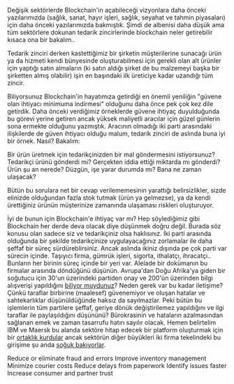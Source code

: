 
Değişik sektörlerde Blockchain'in açabileceği vizyonlara daha önceki yazılarımızda (sağlık, sanat, hayır işleri, sağlık, seyahat ve tahmin piyasaları) için daha önceki yazılarımızda bakmıştık. Şimdi de albenisi daha düşük ama tüm sektörlere dokunan tedarik zincirlerinde blockchain neler getirebilir kısaca ona bir bakalım.. 

Tedarik zinciri derken kastettiğimiz bir şirketin müşterilerine sunacağı ürün ya da hizmeti kendi bünyesinde oluşturabilmesi için gerekli olan alt ürünler için yaptığı satın almaların (ki satın aldığı şirket de bu malzemeyi başka bir şirketten almış olabilir) işin en başındaki ilk üreticiye kadar uzandığı tüm zincir.   

Biliyorsunuz Blockchain'in hayatımıza getirdiği en önemli yeniliğin "güvene olan ihtiyacı minimuma indirmesi" olduğunu daha önce pek çok kez dile getirdik. Daha önceki verdiğimiz örneklerde güvene ihtiyaç duyulduğunda bu görevi yerine getiren ancak yüksek maliyetli aracılar için güzel günlerin sona ermekte olduğunu yazmıştık. Aracının olmadığı iki parti arasındaki ilişkilerde de güven ihtiyacı olduğu malum, tedarik zinciri de aslında buna iyi bir örnek.  Nasıl? Bakalım: 

Bir ürün üretmek için tedarikçinizden bir mal göndermesini istiyorsunuz? Tedarikçi ürünü gönderdi mi? Gerçekten iddia ettiği miktarda mı gönderdi? Ürün şu an nerede? Düzgün, işe yarar durumda mı? Bana ne zaman ulaşacak? 

Bütün bu sorulara net bir cevap verilememesinin yarattığı belirsizlikler, sizde elinizde olduğundan fazla stok tutmak (ürün ya gelmezse), ya da kendi ürettiğiniz ürünün müşterinize zamanında ulaşaması riskleri oluşturuyor.

İyi de bunun için Blockchain'e ihtiyaç var mı? Hep söylediğimiz gibi Blockchain her derde deva olacak diye düşünmek doğru değil. Burada söz konusu olan sadece siz ve tedarikçiniz olsa haklısınız. İki parti arasında olduğunda bir şekilde tedarikçinize uygulayacağınız zorlamalar ile daha şeffaf bir süreç sürdüreblirsiniz. Ancak aslında ikiniz dışında pe çok parti var sürecin içinde. Taşıyıcı firma, gümrük işleri, sigorta, ithalatçı, ihracatçı.. Bunların her birinin süreç içinde bir yeri var. Alelade bir dokümanın bu firmalar arasında döndüğünü düşünün. Avrupa'dan Doğu Afrika'ya giden bir soğutucu için 30'un üzerindeki partiden onay ve 200'ün üzerinden bilgi alışverişi yapıldığını [biliyor muydunuz](https://www.reuters.com/article/us-maersk-blockchain-ibm/maersk-ibm-to-launch-blockchain-based-platform-for-global-trade-idUSKBN1F51DE)? Neden gerek var bu kadar iletişime? Çünkü taraflar birbirine (maalesef) güvenemiyor ve oluşan hatalar ve sahtekarlıklar düşünüldüğünde haksız da sayılmazlar. Peki bütün bu işlemlerin tüm partilere şeffaf, geriye dönük değiştirilemez yapıldığını ve ilgi taraflar ile paylaşıldığını düşününü? Bürokrasinin ve hataların azalmasından sağlanan emek ve zaman tasarrufu hatırı sayılır olacak. Hemen belirtelim IBM ve Maersk bu alanda sektöre hitap edecek bir platform oluşturmak için bir [ortaklık kurdular](https://www.reuters.com/article/us-maersk-blockchain-ibm/maersk-ibm-to-launch-blockchain-based-platform-for-global-trade-idUSKBN1F51DE) ancak sektörün diğer büyükleri iki firma tekelindeki bu girişime şu anda [soğuk bakıyorlar](https://shippingwatch.com/carriers/Container/article10602520.ece). 






Reduce or eliminate fraud and errors
Improve inventory management
Minimize courier costs
Reduce delays from paperwork
Identify issues faster
Increase consumer and partner trust
